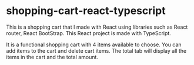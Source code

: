 # shopping-cart-react-typescript
This is a shopping cart that I made with React using libraries such as React router, React BootStrap. This React project is made with TypeScript. 

It is a functional shopping cart with 4 items available to choose. You can add items to the cart and delete cart items. The total tab will display all the items in the cart and the total amount.
